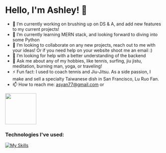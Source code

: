 # Hello, I'm Ashley!  👋

- 🔭 I’m currently working on brushing up on DS & A, and add new features to my current projects!  
- 🌱 I’m currently learning MERN stack, and looking forward to diving into some Python
- 👯 I’m looking to collaborate on any new projects, reach out to me with your ideas! Or if you need help on your website shoot me an email :) 
- 🤔 I’m looking for help with a better understanding of the backend
- 💬 Ask me about any of my hobbies, like tennis, surfing, jiu jistu, meditation, burning man, yoga, or traveling!
- ⚡ Fun fact: I used to coach tennis and Jiu-Jitsu. As a side passion, I make and sell a specialty Taiwanese dish in San Francisco, Lu Ruo Fan. 
- 📫 How to reach me: asyan77@gmail.com or
  
<a href="https://www.linkedin.com/in/ashley-yan/" target="blank"><img align="center" src="https://bi-jingo.com/wp-content/uploads/1997/03/Linkedin-Logo.png" height="100" /></a>

### Technologies I've used: 

[![My Skills](https://skillicons.dev/icons?i=js,html,css,aws,babel,github,mongodb,nodejs,postgres,postman,rails,react,redux,replit,ruby,sqlite,vscode,webpack)](https://skillicons.dev)
